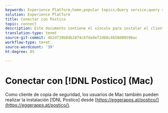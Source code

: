 ```yaml
---
keywords: Experience Platform;home;popular topics;Query service;query service;postico;Postico;connect to query service;
solution: Experience Platform
title: Conectar con Postico
topic: connect
description: Este documento contiene el vínculo para instalar el cliente de copia de seguridad Postico para el servicio de Consulta de Adobe Experience Platform.
translation-type: tm+mt
source-git-commit: 4b2df39b84b2874cbfda9ef2d68c4b50d00596ac
workflow-type: tm+mt
source-wordcount: '39'
ht-degree: 0%

---
```



# Conectar con [!DNL Postico] (Mac)

Como cliente de copia de seguridad, los usuarios de Mac también pueden realizar la instalación [!DNL Postico] desde [https://eggerapps.at/postico/](https://eggerapps.at/postico/).